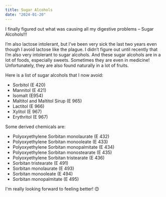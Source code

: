 ```yaml
---
title: Sugar Alcohols
date: "2024-01-20"
---
```


I finally figured out what was causing all my digestive problems – Sugar Alcohols!!!

I’m also lactose intolerant, but I’ve been very sick the last two years even though I avoid lactose like the plague. I didn’t figure out until recently that I’m also very intolerant to sugar alcohols. And these sugar alcohols are in a lot of foods, especially sweets. Sometimes they are even in medicine! Unfortunately, they are also found naturally in a lot of fruits.

Here is a list of sugar alcohols that I now avoid:

* Sorbitol (E 420)
* Mannitol (E 421)
* Isomalt (E954)
* Maltitol and Maltitol Sirup (E 965)
* Lactitol (E 966)
* Xylitol (E 967)
* Erythritol (E 967)

Some derived chemicals are:

* Polyoxyethylene Sorbitan monolaurate (E 432)
* Polyoxyethylene Sorbitan monooleate (E 433)
* Polyoxyethylene Sorbitan monopalmitate (E 434)
* Polyoxyethylene Sorbitan monostearate (E 435)
* Polyoxyethylene Sorbitan tristearate (E 436)
* Sorbitan tristearate (E 491)
* Sorbitan monolaurate (E 493)
* Sorbitan monooleate (E 494)
* Sorbitan monopalmitate (E 495)

I'm really looking forward to feeling better! 😊
